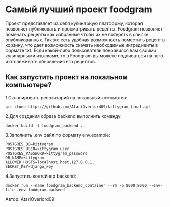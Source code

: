# Самый лучший проект foodgram

Проект представляет из себя кулинарную платформу, которая позволяет публиковать и просматривать рецепты. Foodgram позволяет помечать рецепты как избранные чтобы их не потерять в списке опубликованных. Так же есть удобная возможность поместить рецепт в корзину, что дает возможность скачать необходимые ингредиенты в формате txt. 
Если какой-либо пользователь понравился вам своими кулинарными изысками, то в Foodgram вы можете подписаться на него и отслеживать обновления его рецептов.

## Как запустить проект на локальном компьютере?

1.Склонировать репозиторий на локальный компьютер:
```
git clone https://github.com/AtariOverlord09/kittygram_final.git
```

2.Для создания образа backend выполнить команду:
```
docker build -t foodgram_backend . 
```

3.Заполнить .env файл по формату env.example:
```
POSTGRES_DB=kittygram
POSTGRES_USER=kittygram_user
POSTGRES_PASSWORD=kittygram_password
DB_NAME=kittygram
ALLOWED_HOSTS=localhost,host,127.0.0.1,
SECRET_KEY=django_key
```

4.Запустить контейнер backend:
```
docker run --name foodgram_backend_container --rm -p 8000:8000 --env-file .env foodgram_backend
```


Автор: 
AtariOverlord09